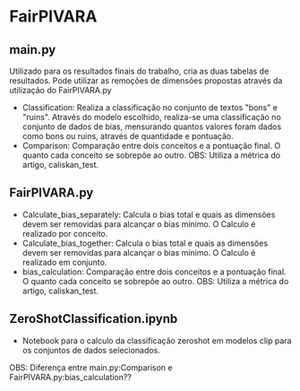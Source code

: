# FairPIVARA

## main.py
Utilizado para os resultados finais do trabalho, cria as duas tabelas de resultados. Pode utilizar as remoções de dimensões propostas através da utilização do FairPIVARA.py
-   Classification: Realiza a classificação no conjunto de textos "bons" e "ruins". Através do modelo escolhido, realiza-se uma classificação no conjunto de dados de bias, mensurando quantos valores foram dados como bons  ou ruins, através de quantidade e pontuação.
-   Comparison: Comparação entre dois conceitos e a pontuação final. O quanto cada conceito se sobrepõe ao outro. OBS: Utiliza a métrica do artigo, caliskan_test.

## FairPIVARA.py

-   Calculate_bias_separately: Calcula o bias total e quais as dimensões devem ser removidas para alcançar o bias mínimo. O Calculo é realizado por conceito.
-   Calculate_bias_together: Calcula o bias total e quais as dimensões devem ser removidas para alcançar o bias mínimo. O Calculo é realizado em conjunto.
-   bias_calculation: Comparação entre dois conceitos e a pontuação final. O quanto cada conceito se sobrepõe ao outro. OBS: Utiliza a métrica do artigo, caliskan_test.

## ZeroShotClassification.ipynb
-   Notebook para o calculo da classificação zeroshot em modelos clip para os conjuntos de dados selecionados.


OBS: Diferença entre main.py:Comparison e FairPIVARA.py:bias_calculation??